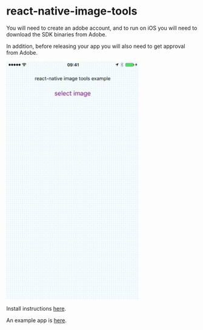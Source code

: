 
# react-native-image-tools

You will need to create an adobe account, and to run on iOS you will need to download the SDK binaries from Adobe.  

In addition, before releasing your app you will also need to get approval from Adobe.

<img src="docs/output.gif" width="350">

Install instructions [here](./docs/install.md).

An example app is [here](https://github.com/npomfret/rn-image-tools-example).
